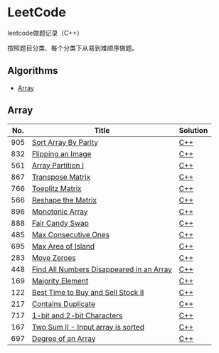 # LeetCode
leetcode做题记录（C++）

按照题目分类、每个分类下从易到难顺序做题。

## Algorithms

* [Array](https://github.com/sq71/LeetCode#array)


## Array
|  No.  | Title           |    Solution    |
|-----|---------------- | -------------- |
| 905 | [Sort Array By Parity](https://leetcode.com/problems/sort-array-by-parity/description/) | [C++](./905_sort_array_by_parity.md) |
| 832 | [Flipping an Image](https://leetcode.com/problems/flipping-an-image/description/) | [C++](./832_flipping_an_image.md) |
| 561 | [Array Partition I](https://leetcode.com/problems/array-partition-i/) | [C++](./561_array_partition_i.md) |
| 867 | [Transpose Matrix](https://leetcode.com/problems/transpose-matrix/description/) | [C++](./867_transpose_matrix.md) |
| 766 | [Toeplitz Matrix](https://leetcode.com/problems/toeplitz-matrix/description/) | [C++](./766_toeplitz_matrix.md) |
| 566 | [Reshape the Matrix](https://leetcode.com/problems/reshape-the-matrix/description/) | [C++](./566_reshape_the_matrix.md) |
| 896 | [Monotonic Array](https://leetcode.com/problems/monotonic-array/description/) | [C++](./896_monotonic_array.md) |
| 888 | [Fair Candy Swap](https://leetcode.com/problems/fair-candy-swap/description/) | [C++](./888_fair_candy_swap.md) |
| 485 | [Max Consecutive Ones](https://leetcode.com/problems/max-consecutive-ones/description/) | [C++](./485_max_consecutive_ones.md) |
| 695 | [Max Area of Island](https://leetcode.com/problems/max-area-of-island/description/) | [C++](./695_max_area_of_island.md) |
| 283 | [Move Zeroes](https://leetcode.com/problems/move-zeroes/description/) | [C++](./283_move_zeroes.md) |
| 448 | [Find All Numbers Disappeared in an Array](https://leetcode.com/problems/find-all-numbers-disappeared-in-an-array/description/) | [C++](./448_find_all_numbers_disappeared_in_an_array.md) |
| 169 | [Majority Element](https://leetcode.com/problems/majority-element/description/) | [C++](./169_majority_element.md) | 
| 122 | [Best Time to Buy and Sell Stock II](https://leetcode.com/problems/best-time-to-buy-and-sell-stock-ii/description/) | [C++](./122_best_time_to_buy_and_sell_stock_ii.md) | 
| 217 | [Contains Duplicate](https://leetcode.com/problems/contains-duplicate/description/) | [C++](./217_contains_duplicate.md) | 
| 717 | [1-bit and 2-bit Characters](https://leetcode.com/problems/1-bit-and-2-bit-characters/description/) | [C++](./717_1-bit_and_2-bit_characters.md) | 
| 167 | [Two Sum II - Input array is sorted](https://leetcode.com/problems/two-sum-ii-input-array-is-sorted/description/) | [C++](./167_two_sum_ii_input_array_is_sorted.md) | 
| 697 | [Degree of an Array](https://leetcode.com/problems/degree-of-an-array/description/) | [C++](./697_degree_of_an_array.md) | 


